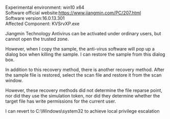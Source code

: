 Experimental environment: win10 x64      
Software official website:https://www.jiangmin.com/PC/207.html   
Software version:16.0.13.301   
Affected Component: KVSrvXP.exe   
  
Jiangmin Technology Antivirus can be activated under ordinary users, but cannot open the trusted zone.    

However, when I copy the sample, the anti-virus software will pop up a dialog box when killing the sample. I can restore the sample from this dialog box.  

In addition to this recovery method, there is another recovery method. After the sample file is restored, select the scan file and restore it from the scan window.  

However, these recovery methods did not determine the file reparse point, nor did they use the simulation token, nor did they determine whether the target file has write permissions for the current user.  

I can revert to C:\Windows\system32 to achieve local privilege escalation  

